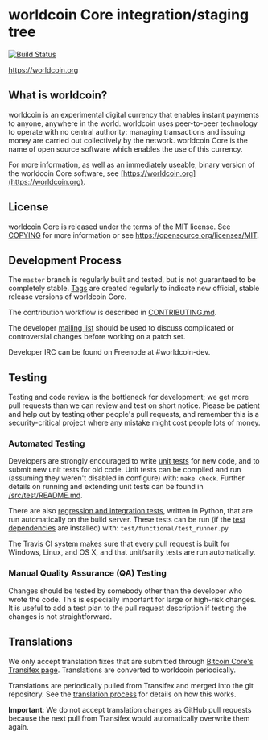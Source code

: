 worldcoin Core integration/staging tree
=====================================

[![Build Status](https://travis-ci.org/worldcoin-project/worldcoin.svg?branch=master)](https://travis-ci.org/worldcoin-project/worldcoin)

https://worldcoin.org

What is worldcoin?
----------------

worldcoin is an experimental digital currency that enables instant payments to
anyone, anywhere in the world. worldcoin uses peer-to-peer technology to operate
with no central authority: managing transactions and issuing money are carried
out collectively by the network. worldcoin Core is the name of open source
software which enables the use of this currency.

For more information, as well as an immediately useable, binary version of
the worldcoin Core software, see [https://worldcoin.org](https://worldcoin.org).

License
-------

worldcoin Core is released under the terms of the MIT license. See [COPYING](COPYING) for more
information or see https://opensource.org/licenses/MIT.

Development Process
-------------------

The `master` branch is regularly built and tested, but is not guaranteed to be
completely stable. [Tags](https://github.com/worldcoin-project/worldcoin/tags) are created
regularly to indicate new official, stable release versions of worldcoin Core.

The contribution workflow is described in [CONTRIBUTING.md](CONTRIBUTING.md).

The developer [mailing list](https://groups.google.com/forum/#!forum/worldcoin-dev)
should be used to discuss complicated or controversial changes before working
on a patch set.

Developer IRC can be found on Freenode at #worldcoin-dev.

Testing
-------

Testing and code review is the bottleneck for development; we get more pull
requests than we can review and test on short notice. Please be patient and help out by testing
other people's pull requests, and remember this is a security-critical project where any mistake might cost people
lots of money.

### Automated Testing

Developers are strongly encouraged to write [unit tests](src/test/README.md) for new code, and to
submit new unit tests for old code. Unit tests can be compiled and run
(assuming they weren't disabled in configure) with: `make check`. Further details on running
and extending unit tests can be found in [/src/test/README.md](/src/test/README.md).

There are also [regression and integration tests](/test), written
in Python, that are run automatically on the build server.
These tests can be run (if the [test dependencies](/test) are installed) with: `test/functional/test_runner.py`

The Travis CI system makes sure that every pull request is built for Windows, Linux, and OS X, and that unit/sanity tests are run automatically.

### Manual Quality Assurance (QA) Testing

Changes should be tested by somebody other than the developer who wrote the
code. This is especially important for large or high-risk changes. It is useful
to add a test plan to the pull request description if testing the changes is
not straightforward.

Translations
------------

We only accept translation fixes that are submitted through [Bitcoin Core's Transifex page](https://www.transifex.com/projects/p/bitcoin/).
Translations are converted to worldcoin periodically.

Translations are periodically pulled from Transifex and merged into the git repository. See the
[translation process](doc/translation_process.md) for details on how this works.

**Important**: We do not accept translation changes as GitHub pull requests because the next
pull from Transifex would automatically overwrite them again.
